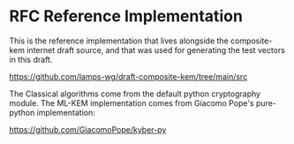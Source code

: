 # RFC Reference Implementation

This is the reference implementation that lives alongside the composite-kem internet draft source, and that was used for generating the test vectors in this draft.

https://github.com/lamps-wg/draft-composite-kem/tree/main/src


The Classical algorithms come from the default python cryptography module.
The ML-KEM implementation comes from Giacomo Pope's pure-python implementation:

https://github.com/GiacomoPope/kyber-py
